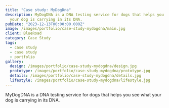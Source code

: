 ```yaml
---
title: "Case study: MyDogDna"
description: MyDogDNA is a DNA testing service for dogs that helps you see what
  your dog is carrying in its DNA.
pubDate: "2023-12-13T00:00:00.000Z"
image: /images/portfolio/case-study-mydogdna/main.jpg
client: BlueRoad
category: Case Study
tags:
  - case study
  - case study
  - portfolio
gallery:
  design: /images/portfolio/case-study-mydogdna/design.jpg
  prototype: /images/portfolio/case-study-mydogdna/prototype.jpg
  details: /images/portfolio/case-study-mydogdna/details.jpg
  lifestyle: /images/portfolio/case-study-mydogdna/lifestyle.jpg
---
```


MyDogDNA is a DNA testing service for dogs that helps you see what your dog is carrying in its DNA.